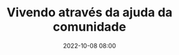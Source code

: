 ---
title: 'Vivendo através da ajuda da comunidade'
type: palestra
speakers:
  - PokémãoBR
speakersPictures: []
picture: /assets/images/schedule/pokemaobr.png
linkedin: 
twitter: 
instagram: 
date: '2022-10-08 08:00'
rooms:
  - 1
---